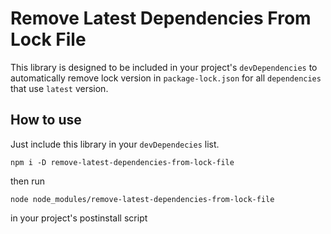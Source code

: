 # Remove Latest Dependencies From Lock File

This library is designed to be included in your project's `devDependencies` to automatically remove lock version in `package-lock.json` for all `dependencies` that use `latest` version.

## How to use
Just include this library in your `devDependecies` list.
```
npm i -D remove-latest-dependencies-from-lock-file
```

then run 
```
node node_modules/remove-latest-dependencies-from-lock-file
```

in your project's postinstall script